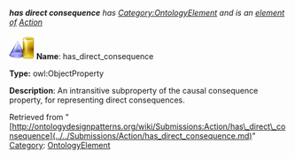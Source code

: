 ___has direct consequence__ has [Category:OntologyElement](../../Category/OntologyElement.md "Category:OntologyElement") and is an [element of](../../Property/ElementOf.md "Property:ElementOf") [Action](../../Submissions/Action.md "Submissions:Action")_


  




[![ObjectProperty](../../images/thumb/c/c3/ObjectProperty.gif/45px-ObjectProperty.gif)](../../Image/ObjectProperty.gif.md "ObjectProperty")
__Name__: has\_direct\_consequence 


__Type:__ owl:ObjectProperty 


__Description__: An intransitive subproperty of the causal consequence property, for representing direct consequences. 





Retrieved from "[http://ontologydesignpatterns.org/wiki/Submissions:Action/has\_direct\_consequence](../../Submissions/Action/has_direct_consequence.md)"
 [Category](http://ontologydesignpatterns.org/wiki/Special:Categories "Special:Categories"): [OntologyElement](../../Category/OntologyElement.md "Category:OntologyElement")